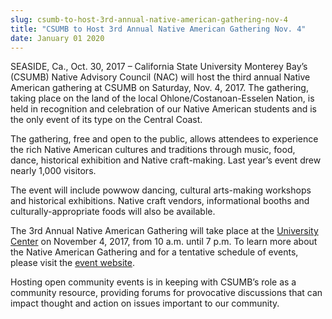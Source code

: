```yaml
---
slug: csumb-to-host-3rd-annual-native-american-gathering-nov-4
title: "CSUMB to Host 3rd Annual Native American Gathering Nov. 4"
date: January 01 2020
---
```


 
<p>
  SEASIDE, Ca., Oct. 30, 2017 – California State University Monterey Bay’s
  (CSUMB) Native Advisory Council (NAC) will host the third annual Native
  American gathering at CSUMB on Saturday, Nov. 4, 2017. The gathering, taking
  place on the land of the local Ohlone/Costanoan-Esselen Nation, is held in
  recognition and celebration of our Native American students and is the only
  event of its type on the Central Coast.
</p>
<p>
  The gathering, free and open to the public, allows attendees to experience the
  rich Native American cultures and traditions through music, food, dance,
  historical exhibition and Native craft-making. Last year’s event drew nearly
  1,000 visitors.
</p>
<p>
  The event will include powwow dancing, cultural arts-making workshops and
  historical exhibitions. Native craft vendors, informational booths and
  culturally-appropriate foods will also be available.
</p>
<p>
  The 3rd Annual Native American Gathering will take place at the
  <a href="https://csumb.edu/directory/buildings/university-center"
    >University Center</a
  >
  on November 4, 2017, from 10 a.m. until 7 p.m. To learn more about the Native
  American Gathering and for a tentative schedule of events, please visit the
  <a href="https://csumb.edu/nac/native-american-gathering">event website</a>.
</p>
<p>
  Hosting open community events is in keeping with CSUMB’s role as a community
  resource, providing forums for provocative discussions that can impact thought
  and action on issues important to our community.
</p>
 
